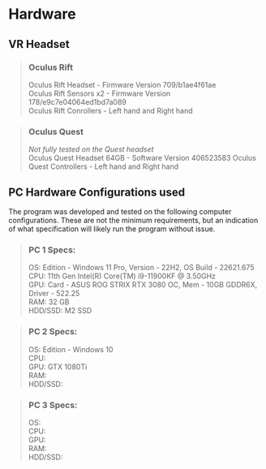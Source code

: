 # Hardware

## VR Headset

>### Oculus Rift
>
>Oculus Rift Headset - Firmware Version 709/b1ae4f61ae  
>Oculus Rift Sensors x2 - Firmware Version 178/e9c7e04064ed1bd7a089  
>Oculus Rift Conrollers - Left hand and Right hand

>### Oculus Quest
>
>*Not fully tested on the Quest headset*  
>Oculus Quest Headset 64GB - Software Version 406523583
>Oculus Quest Controllers - Left hand and Right hand


## PC Hardware Configurations used
The program was developed and tested on the following computer configurations. These are not the minimum requirements, but an indication of what specification will likely run the program without issue.

>### PC 1 Specs:  
>
> OS: Edition - Windows 11 Pro, Version - 22H2, OS Build - 22621.675  
> CPU: 11th Gen Intel(R) Core(TM) i9-11900KF @ 3.50GHz  
> GPU: Card - ASUS ROG STRIX RTX 3080 OC, Mem - 10GB GDDR6X, Driver - 522.25   
> RAM: 32 GB  
> HDD/SSD: M2 SSD  

>### PC 2 Specs:  
>
> OS: Edition - Windows 10  
> CPU:  
> GPU: GTX 1080Ti  
> RAM:  
> HDD/SSD:  

>### PC 3 Specs:  
>
> OS:  
> CPU:  
> GPU:  
> RAM:  
> HDD/SSD:  
